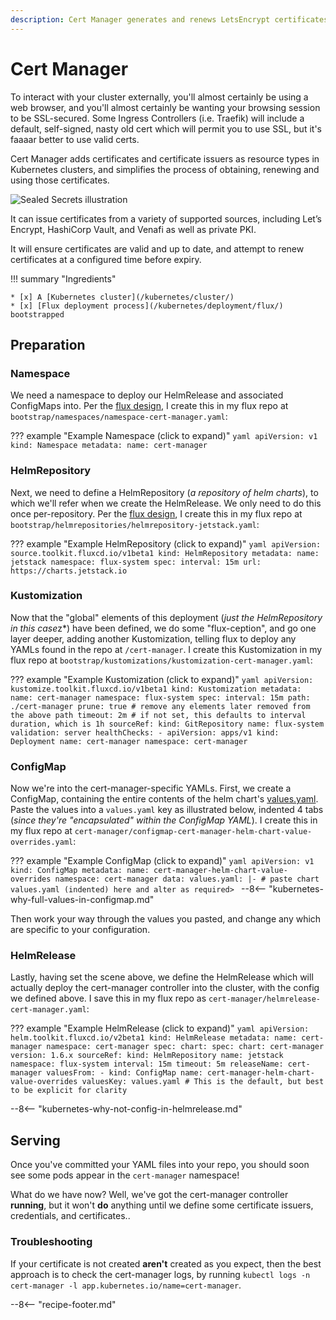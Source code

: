 ```yaml
---
description: Cert Manager generates and renews LetsEncrypt certificates
---
```

# Cert Manager

To interact with your cluster externally, you'll almost certainly be using a web browser, and you'll almost certainly be wanting your browsing session to be SSL-secured. Some Ingress Controllers (i.e. Traefik) will include a default, self-signed, nasty old cert which will permit you to use SSL, but it's faaaar better to use valid certs.

Cert Manager adds certificates and certificate issuers as resource types in Kubernetes clusters, and simplifies the process of obtaining, renewing and using those certificates.

![Sealed Secrets illustration](../../../../images/cert-manager.svg)

It can issue certificates from a variety of supported sources, including Let’s Encrypt, HashiCorp Vault, and Venafi as well as private PKI.

It will ensure certificates are valid and up to date, and attempt to renew certificates at a configured time before expiry.

!!! summary "Ingredients"

    * [x] A [Kubernetes cluster](/kubernetes/cluster/) 
    * [x] [Flux deployment process](/kubernetes/deployment/flux/) bootstrapped

## Preparation

### Namespace

We need a namespace to deploy our HelmRelease and associated ConfigMaps into. Per the [flux design](/kubernetes/deployment/flux/), I create this in my flux repo at `bootstrap/namespaces/namespace-cert-manager.yaml`:

??? example "Example Namespace (click to expand)"
    ```yaml
    apiVersion: v1
    kind: Namespace
    metadata:
      name: cert-manager
    ```

### HelmRepository

Next, we need to define a HelmRepository (*a repository of helm charts*), to which we'll refer when we create the HelmRelease. We only need to do this once per-repository. Per the [flux design](/kubernetes/deployment/flux/), I create this in my flux repo at `bootstrap/helmrepositories/helmrepository-jetstack.yaml`:

??? example "Example HelmRepository (click to expand)"
    ```yaml
    apiVersion: source.toolkit.fluxcd.io/v1beta1
    kind: HelmRepository
    metadata:
      name: jetstack
      namespace: flux-system
    spec:
      interval: 15m
      url: https://charts.jetstack.io
    ```

### Kustomization

Now that the "global" elements of this deployment (*just the HelmRepository in this case*z*) have been defined, we do some "flux-ception", and go one layer deeper, adding another Kustomization, telling flux to deploy any YAMLs found in the repo at `/cert-manager`. I create this Kustomization in my flux repo at `bootstrap/kustomizations/kustomization-cert-manager.yaml`:

??? example "Example Kustomization (click to expand)"
    ```yaml
    apiVersion: kustomize.toolkit.fluxcd.io/v1beta1
    kind: Kustomization
    metadata:
      name: cert-manager
      namespace: flux-system
    spec:
      interval: 15m
      path: ./cert-manager
      prune: true # remove any elements later removed from the above path
      timeout: 2m # if not set, this defaults to interval duration, which is 1h
      sourceRef:
        kind: GitRepository
        name: flux-system
      validation: server
      healthChecks:
        - apiVersion: apps/v1
          kind: Deployment
          name: cert-manager
          namespace: cert-manager
    ```

### ConfigMap

Now we're into the cert-manager-specific YAMLs. First, we create a ConfigMap, containing the entire contents of the helm chart's [values.yaml](https://github.com/bitnami-labs/cert-manager/blob/main/helm/cert-manager/values.yaml). Paste the values into a `values.yaml` key as illustrated below, indented 4 tabs (*since they're "encapsulated" within the ConfigMap YAML*). I create this in my flux repo at `cert-manager/configmap-cert-manager-helm-chart-value-overrides.yaml`:

??? example "Example ConfigMap (click to expand)"
    ```yaml
    apiVersion: v1
    kind: ConfigMap
    metadata:
      name: cert-manager-helm-chart-value-overrides
      namespace: cert-manager
    data:
      values.yaml: |-
        # paste chart values.yaml (indented) here and alter as required>
    ```
--8<-- "kubernetes-why-full-values-in-configmap.md"

Then work your way through the values you pasted, and change any which are specific to your configuration.

### HelmRelease

Lastly, having set the scene above, we define the HelmRelease which will actually deploy the cert-manager controller into the cluster, with the config we defined above. I save this in my flux repo as `cert-manager/helmrelease-cert-manager.yaml`:

??? example "Example HelmRelease (click to expand)"
    ```yaml
    apiVersion: helm.toolkit.fluxcd.io/v2beta1
    kind: HelmRelease
    metadata:
    name: cert-manager
    namespace: cert-manager
    spec:
    chart:
        spec:
        chart: cert-manager
        version: 1.6.x
        sourceRef:
            kind: HelmRepository
            name: jetstack
            namespace: flux-system
    interval: 15m
    timeout: 5m
    releaseName: cert-manager
    valuesFrom:
    - kind: ConfigMap
        name: cert-manager-helm-chart-value-overrides
        valuesKey: values.yaml # This is the default, but best to be explicit for clarity
    ```

--8<-- "kubernetes-why-not-config-in-helmrelease.md"

## Serving

Once you've committed your YAML files into your repo, you should soon see some pods appear in the `cert-manager` namespace!

What do we have now? Well, we've got the cert-manager controller **running**, but it won't **do** anything until we define some certificate issuers, credentials, and certificates..

### Troubleshooting

If your certificate is not created **aren't** created as you expect, then the best approach is to check the cert-manager logs, by running `kubectl logs -n cert-manager -l app.kubernetes.io/name=cert-manager`.

--8<-- "recipe-footer.md"

[^1]: Why yes, I **have** accidentally rate-limited myself by deleting/recreating my prod certificates a few times!
